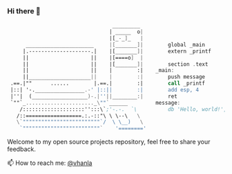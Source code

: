 ### Hi there 👋
```asm
                                  _________
                                 | _____  o|
                                 |[_-_]_   |
      ______________________     |[_______]|        global _main                |   org 100h    
     |.--------------------.|    |[_______]|        extern _printf              |
     ||                    ||    |[====o]  |                                    |   mov dx, msg
     ||                    ||    |[_______]|        section .text               |   mov ah, 9
     ||                    ||    |        :|    _main:                          |   int 21h
     ||____________________||    |        :|        push message                |   
 .==.|""      ......        |.==.|        :|        call _printf                |   mov ah, 4Ch
 |::| '-.________________.-' |::||        :|        add esp, 4                  |   int 21h
 |''|  (__________________)-.|''||________:|        ret                         |
 `""`_......................_\""`______         message:                        |   msg db 'Hello, guys!', 0Dh, 0Ah, '$' 
    /::::::::::::::::::::'':::\`;'-.-.  `\          db 'Hello, world!', 10, 0   |
   /::==================.:.-::"\ \ \--\   \
   \`"""""""""""""""""""""""""`/  \ \__)   \
    `"""""""""""""""""""""""""`    '========'
```
Welcome to my open source projects repository, feel free to share your feedback.
<!--
**vhanla/vhanla** is a ✨ _special_ ✨ repository because its `README.md` (this file) appears on your GitHub profile.

Here are some ideas to get you started:

- 🔭 I’m currently working on ...
- 🌱 I’m currently learning ...
- 👯 I’m looking to collaborate on ...
- 🤔 I’m looking for help with ...
- 💬 Ask me about ...
- 📫 How to reach me: ...
- 😄 Pronouns: ...
- ⚡ Fun fact: ...
-->
📫 How to reach me: [@vhanla](https://twitter.com/vhanla)
